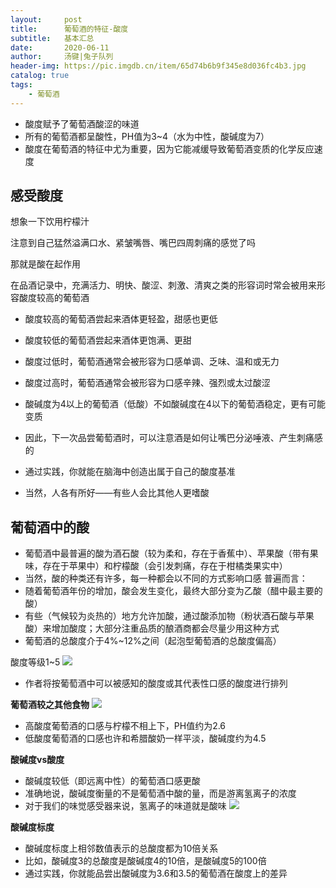 ```yaml
---
layout:     post
title:      葡萄酒的特征-酸度
subtitle:   基本汇总
date:       2020-06-11
author:     汤键|兔子队列
header-img: https://pic.imgdb.cn/item/65d74b6b9f345e8d036fc4b3.jpg
catalog: true
tags:
    - 葡萄酒
---
```


- 酸度赋予了葡萄酒酸涩的味道
- 所有的葡萄酒都呈酸性，PH值为3~4（水为中性，酸碱度为7）
- 酸度在葡萄酒的特征中尤为重要，因为它能减缓导致葡萄酒变质的化学反应速度

## 感受酸度
想象一下饮用柠檬汁

注意到自己猛然溢满口水、紧皱嘴唇、嘴巴四周刺痛的感觉了吗

那就是酸在起作用

在品酒记录中，充满活力、明快、酸涩、刺激、清爽之类的形容词时常会被用来形容酸度较高的葡萄酒
- 酸度较高的葡萄酒尝起来酒体更轻盈，甜感也更低
- 酸度较低的葡萄酒尝起来酒体更饱满、更甜
- 酸度过低时，葡萄酒通常会被形容为口感单调、乏味、温和或无力
- 酸度过高时，葡萄酒通常会被形容为口感辛辣、强烈或太过酸涩
- 酸碱度为4以上的葡萄酒（低酸）不如酸碱度在4以下的葡萄酒稳定，更有可能变质

- 因此，下一次品尝葡萄酒时，可以注意酒是如何让嘴巴分泌唾液、产生刺痛感的
- 通过实践，你就能在脑海中创造出属于自己的酸度基准
- 当然，人各有所好——有些人会比其他人更嗜酸

## 葡萄酒中的酸
- 葡萄酒中最普遍的酸为酒石酸（较为柔和，存在于香蕉中）、苹果酸（带有果味，存在于苹果中）和柠檬酸（会引发刺痛，存在于柑橘类果实中）
- 当然，酸的种类还有许多，每一种都会以不同的方式影响口感
普遍而言：
- 随着葡萄酒年份的增加，酸会发生变化，最终大部分变为乙酸（醋中最主要的酸）
- 有些（气候较为炎热的）地方允许加酸，通过酸添加物（粉状酒石酸与苹果酸）来增加酸度；大部分注重品质的酿酒商都会尽量少用这种方式
- 葡萄酒的总酸度介于4%~12%之间（起泡型葡萄酒的总酸度偏高）

酸度等级1~5
![](https://pic.imgdb.cn/item/65d740859f345e8d0342cd7d.png)
- 作者将按葡萄酒中可以被感知的酸度或其代表性口感的酸度进行排列

**葡萄酒较之其他食物**
![](https://pic.imgdb.cn/item/65d740859f345e8d0342cf74.png)
- 高酸度葡萄酒的口感与柠檬不相上下，PH值约为2.6
- 低酸度葡萄酒的口感也许和希腊酸奶一样平淡，酸碱度约为4.5

**酸碱度vs酸度**
- 酸碱度较低（即远离中性）的葡萄酒口感更酸
- 准确地说，酸碱度衡量的不是葡萄酒中酸的量，而是游离氢离子的浓度
- 对于我们的味觉感受器来说，氢离子的味道就是酸味
![](https://pic.imgdb.cn/item/65d740859f345e8d0342d037.jpg)

**酸碱度标度**
- 酸碱度标度上相邻数值表示的总酸度都为10倍关系
- 比如，酸碱度3的总酸度是酸碱度4的10倍，是酸碱度5的100倍
- 通过实践，你就能品尝出酸碱度为3.6和3.5的葡萄酒在酸度上的差异
